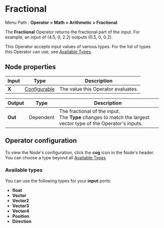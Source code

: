 # Fractional

Menu Path : **Operator > Math > Arithmetic > Fractional**

The **Fractional** Operator returns the fractional part of the input. For example, an input of (4.5, 0, 2.2) outputs (0.5, 0, 0.2).

This Operator accepts input values of various types. For the list of types this Operator can use, see [Available Types](#available-types).

## Node properties

| **Input** | **Type**                                | **Description**                    |
| --------- | --------------------------------------- | ---------------------------------- |
| **X**     | [Configurable](#operator-configuration) | The value this Operator evaluates. |

| **Output** | **Type**  | **Description**                                              |
| ---------- | --------- | ------------------------------------------------------------ |
| **Out**    | Dependent | The fractional of the input. <br/>The **Type** changes to match the largest vector type of the Operator's inputs. |

## Operator configuration

To view the Node's configuration, click the **cog** icon in the Node's header. You can choose a type beyond all [Available Types](#available-types)



### Available types

You can use the following types for your **input** ports:

- **float**
- **Vector**
- **Vector2**
- **Vector3**
- **Vector4**
- **Position**
- **Direction**
